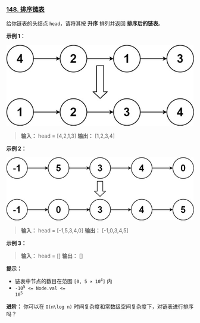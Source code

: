 ### [148\. 排序链表](https://leetcode.cn/problems/sort-list/)

给你链表的头结点 `head`，请将其按 **升序** 排列并返回 **排序后的链表**。

**示例 1：**

![](./assets/img/Question0148_01.jpg)

> **输入：** head = [4,2,1,3]
> **输出：** [1,2,3,4]

**示例 2：**

![](./assets/img/Question0148_02.jpg)

> **输入：** head = [-1,5,3,4,0]
> **输出：** [-1,0,3,4,5]

**示例 3：**

> **输入：** head = []
> **输出：** []

**提示：**

- 链表中节点的数目在范围 <code>[0, 5 &times; 10<sup>4</sup>]</code> 内
- <code>-10<sup>5</sup> <= Node.val <= 10<sup>5</sup></code>

**进阶：** 你可以在 `O(n\log n)` 时间复杂度和常数级空间复杂度下，对链表进行排序吗？
